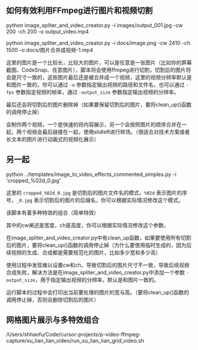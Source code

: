 ## 如何有效利用FFmpeg进行图片和视频切割

python image_spliter_and_video_creator.py -i images/output_001.jpg -cw 200 -ch 200 -o output_video.mp4

python image_spliter_and_video_creator.py -i docs/image.png -cw 2410 -ch 1500 -o docs/图片合并成视频-1.mp4

这里的图片是一个比较长，比较大的图片，可以是任意是一张图片（比如你的屏幕截图、CodeSnap、任意图片），脚本将会使用ffmpeg进行切割，切割后的图片将会是尺寸一致的，这些图片最后还是被合并成一个视频，这里的视频分辨率默认是和图片一致的，你可以通过 `-o` 参数指定输出视频的路径和文件名，也可以通过 `-fps` 参数指定视频的帧率，通过 `-output_size` 参数指定输出视频的分辨率。

最后还会将切割后的图片删除掉（如果要保留切割后的图片，要将clean_up()函数的调用停止掉）

会制作两个视频，一个是快速的将内容展示，另一个会按照图片的顺序合并在一起，两个视频会最后链接在一起，使用slidleft进行转场。（很适合对技术方案或者长文本的图片进行动画式的视频化展示）

## 另一起

python ../templates/image_to_video_effects_commented_simples.py -i 'cropped_%02d_0.jpg' 

这里的 `cropped_%02d_0.jpg` 是切割后的图片文件名的模式，`%02d` 表示图片的序号，`_0.jpg` 表示切割后的图片的后缀名，你可以根据实际情况修改这个模式。

该脚本有着多种特效的组合（简单特效）

其中的cw阐述是宽度，ch是高度，你可以根据实际情况修改这个参数。

在image_spliter_and_video_creator.py中有clean_up函数，如果要使用所有切割后的图片，要将clean_up()函数的调用停止掉（为什么要使用临时生成的，因为后续视频的生成、合成都是需要规范化的图片，比如多少宽和多少高）

使用过程中发现难以设置cw和ch，导致切割后的图片尺寸不一致，导致后续视频合成失败，解决方法是在image_spliter_and_video_creator.py中添加一个参数 `-output_size`，用于指定输出视频的分辨率，默认是和图片一致的。

运行脚本的过程中会打印出当前要处理的图片的宽与高。（要将clean_up()函数的调用停止掉，否则会删除切割后的图片）

## 网格图片展示与多特效组合

/Users/shhaofu/Code/cursor-projects/p-video-ffmpeg-capture/xu_lian_lian_video/run_xu_lian_lian_grid_video.sh




